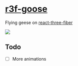 # [r3f-goose](https://gboriss.github.io/goose-r3f/)

Flying geese on [react-three-fiber](https://github.com/pmndrs/react-three-fiber)

<a href="https://gboriss.github.io/goose-r3f/" target="_blank">
  <img src="/screenshot.jpg?raw=true">
</a>

## Todo
- [ ] More animations